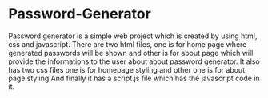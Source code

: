 # Password-Generator
Password generator is a simple web project which is created by using html, css and javascript.
There are two html files, one is for home page where generated passwords will be shown and other is for about page which will provide the informations to the user about about password generator.
It also has two css files one is for homepage styling and other one is for about page styling
And finally it has a script.js file which has the javascript code in it.
